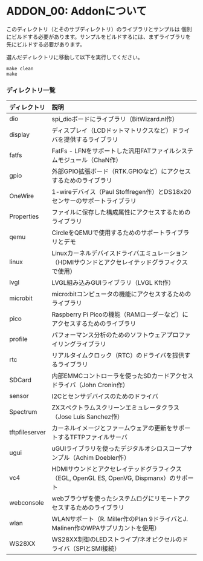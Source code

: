 # ADDON_00: Addonについて

このディレクトリ（とそのサブディレクトリ）のライブラリとサンプルは
個別にビルドする必要があります。サンプルをビルドするには、まずライブラリを
先にビルドする必要があります。

選んだディレクトリに移動して以下を実行してください。

```
make clean
make
```

### ディレクトリ一覧

| ディレクトリ | 説明                                        |
|:-------------|:--------------------------------------------|
| dio | spi_dioボードにライブラリ（BitWizard.nl作） |
| display | ディスプレイ（LCDドットマトリクスなど）ドライバを提供するライブラリ |
| fatfs | FatFs - LFNをサポートした汎用FATファイルシステムモジュール（ChaN作） |
| gpio | 外部GPIO拡張ボード（RTK.GPIOなど）にアクセスするためのライブラリ |
| OneWire | 1-wireデバイス（Paul Stoffregen作）とDS18x20センサーのサポートライブラリ |
| Properties | ファイルに保存した構成属性にアクセスするためのライブラリ |
| qemu | CircleをQEMUで使用するためのサポートライブラリとデモ |
| linux | Linuxカーネルデバイスドライバエミュレーション（HDMIサウンドとアクセレイテッドグラフィクスで使用） |
| lvgl | LVGL組み込みGUIライブラリ（LVGL Kft作） |
| microbit | micro:bitコンピュータの機能にアクセスするためのライブラリ |
| pico | Raspberry Pi Picoの機能（RAMローダーなど）にアクセスするためのライブラリ |
| profile | パフォーマンス分析のためのソフトウェアプロファイリングライブラリ |
| rtc | リアルタイムクロック（RTC）のドライバを提供するライブラリ |
| SDCard | 内部EMMCコントローラを使ったSDカードアクセスドライバ（John Cronin作） |
| sensor | I2Cとセンサデバイスのためのドライバ |
| Spectrum | ZXスペクトラムスクリーンエミュレータクラス（Jose Luis Sanchez作） |
| tftpfileserver | カーネルイメージとファームウェアの更新をサポートするTFTPファイルサーバ |
| ugui | uGUIライブラリを使ったデジタルオシロスコープサンプル（Achim Doebler作） |
| vc4 | HDMIサウンドとアクセレイテッドグラフィクス（EGL, OpenGL ES, OpenVG, Dispmanx）のサポート |
| webconsole | webブラウザを使ったシステムログにリモートアクセスするためのライブラリ |
| wlan | WLANサポート（R. Miller作のPlan 9ドライバとJ. Malinen作のWPAサプリカントを使用）|
| WS28XX | WS28XX制御のLEDストライプ/ネオピクセルのドライバ（SPIとSMI接続） |
